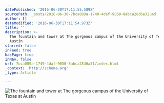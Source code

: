 ```yaml
---
datePublished: '2016-06-30T17:11:55.509Z'
sourcePath: _posts/2016-06-30-7bca089a-1749-4daf-9050-8abca28d6a31.md
author: []
dateModified: '2016-06-30T17:11:54.973Z'
title: ''
description: >-
  The fountain and tower at The gorgeous campus of the University of Texas at
  Austin
starred: false
inFeed: true
hasPage: true
inNav: false
url: 7bca089a-1749-4daf-9050-8abca28d6a31/index.html
_context: 'http://schema.org'
_type: Article

---
```

![The fountain and tower at The gorgeous campus of the University of Texas at Austin](https://the-grid-user-content.s3-us-west-2.amazonaws.com/5cd47676-92df-4163-a759-d871f1a425bd.jpg)